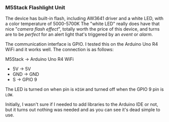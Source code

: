 ### M5Stack Flashlight Unit

The device has built-in flash, including AW3641 driver and a white LED, with a color temperature of 5000-5700K
The "white LED" really does have that nice "_camera flash effect_", totally worth the price of this device, and
turns are to be _perfect_ for an alert light that's triggered by an _event_ or _alarm_.

The communication interface is GPIO. I tested this on the Arduino Uno R4 WiFi and it works well. The connection is as follows:

M5Stack -> Arduino Uno R4 WiFi

-   5V -> 5V
-   GND -> GND
-   S -> GPIO 9

The LED is turned on when pin is `HIGH` and turned off when the GPIO 9 pin is `LOW`.

Initially, I wasn't sure if I needed to add libraries to the Arduino IDE or not, but it turns out nothing was needed and as you can see it's dead simple to use.
